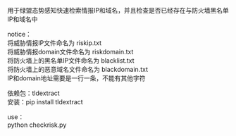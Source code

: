 用于绿盟态势感知快速检索情报IP和域名，并且检查是否已经存在与防火墙黑名单IP和域名中  
  
notice：  
   将威胁情报IP文件命名为 riskip.txt  
   将威胁情报domain文件命名为 riskdomain.txt  
   将防火墙上的黑名单IP文件命名为 blacklist.txt  
   将防火墙上的恶意域名文件命名为 blackdomain.txt  
   IP和domain地址需要是一行一条，不能有其他字符  

依赖包：tldextract  
安装：pip install tldextract  
  
use：  
  python checkrisk.py  
